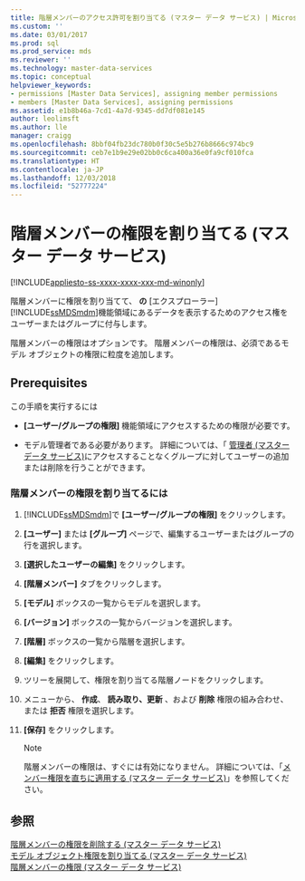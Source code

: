 ```yaml
---
title: 階層メンバーのアクセス許可を割り当てる (マスター データ サービス) | Microsoft Docs
ms.custom: ''
ms.date: 03/01/2017
ms.prod: sql
ms.prod_service: mds
ms.reviewer: ''
ms.technology: master-data-services
ms.topic: conceptual
helpviewer_keywords:
- permissions [Master Data Services], assigning member permissions
- members [Master Data Services], assigning permissions
ms.assetid: e1b8b46a-7cd1-4a7d-9345-dd7df081e145
author: leolimsft
ms.author: lle
manager: craigg
ms.openlocfilehash: 8bbf04fb23dc780b0f30c5e5b276b8666c974bc9
ms.sourcegitcommit: ceb7e1b9e29e02bb0c6ca400a36e0fa9cf010fca
ms.translationtype: HT
ms.contentlocale: ja-JP
ms.lasthandoff: 12/03/2018
ms.locfileid: "52777224"
---
```

# <a name="assign-hierarchy-member-permissions-master-data-services"></a>階層メンバーの権限を割り当てる (マスター データ サービス)

[!INCLUDE[appliesto-ss-xxxx-xxxx-xxx-md-winonly](../includes/appliesto-ss-xxxx-xxxx-xxx-md-winonly.md)]

  階層メンバーに権限を割り当てて、 **の** [エクスプローラー] [!INCLUDE[ssMDSmdm](../includes/ssmdsmdm-md.md)]機能領域にあるデータを表示するためのアクセス権をユーザーまたはグループに付与します。  
  
 階層メンバーの権限はオプションです。 階層メンバーの権限は、必須であるモデル オブジェクトの権限に粒度を追加します。  
  
## <a name="prerequisites"></a>Prerequisites  
 この手順を実行するには  
  
-   **[ユーザー/グループの権限]** 機能領域にアクセスするための権限が必要です。  
  
-   モデル管理者である必要があります。 詳細については、「 [管理者 (マスター データ サービス)](../master-data-services/administrators-master-data-services.md)にアクセスすることなくグループに対してユーザーの追加または削除を行うことができます。  
  
### <a name="to-assign-hierarchy-member-permissions"></a>階層メンバーの権限を割り当てるには  
  
1.  [!INCLUDE[ssMDSmdm](../includes/ssmdsmdm-md.md)]で **[ユーザー/グループの権限]** をクリックします。  
  
2.  **[ユーザー]** または **[グループ]** ページで、編集するユーザーまたはグループの行を選択します。  
  
3.  **[選択したユーザーの編集]** をクリックします。  
  
4.  **[階層メンバー]** タブをクリックします。  
  
5.  **[モデル]** ボックスの一覧からモデルを選択します。  
  
6.  **[バージョン]** ボックスの一覧からバージョンを選択します。  
  
7.  **[階層]** ボックスの一覧から階層を選択します。  
  
8.  **[編集]** をクリックします。  
  
9. ツリーを展開して、権限を割り当てる階層ノードをクリックします。  
  
10. メニューから、 **作成**、 **読み取り、更新** 、および **削除** 権限の組み合わせ、または **拒否** 権限を選択します。  
  
11. **[保存]** をクリックします。  
  
    > [!NOTE]  
    >  階層メンバーの権限は、すぐには有効になりません。 詳細については、「[メンバー権限を直ちに適用する (マスター データ サービス)](../master-data-services/immediately-apply-member-permissions-master-data-services.md)」を参照してください。  
  
## <a name="see-also"></a>参照  
 [階層メンバーの権限を削除する (マスター データ サービス)](../master-data-services/delete-hierarchy-member-permissions-master-data-services.md)   
 [モデル オブジェクト権限を割り当てる (マスター データ サービス)](../master-data-services/assign-model-object-permissions-master-data-services.md)   
 [階層メンバーの権限 (マスター データ サービス)](../master-data-services/hierarchy-member-permissions-master-data-services.md)  
  
  

